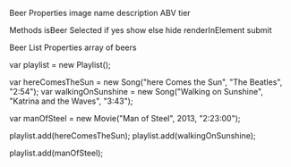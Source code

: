 Beer Properties
	image
	name
	description
	ABV
	tier

Methods
	isBeer Selected
		if yes show
		else hide
	renderInElement
	submit


Beer List Properties
	array of beers



var playlist = new Playlist();

var hereComesTheSun = new Song("here Comes the Sun", "The Beatles", "2:54");
var walkingOnSunshine = new Song("Walking on Sunshine", "Katrina and the Waves", "3:43");

var manOfSteel = new Movie("Man of Steel", 2013, "2:23:00");

playlist.add(hereComesTheSun);
playlist.add(walkingOnSunshine);

playlist.add(manOfSteel);